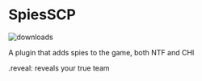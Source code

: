 # SpiesSCP

![downloads](https://img.shields.io/github/downloads/SrSisco/SpiesSCP/total?style=for-the-badge)

A plugin that adds spies to the game, both NTF and CHI

.reveal: reveals your true team 
